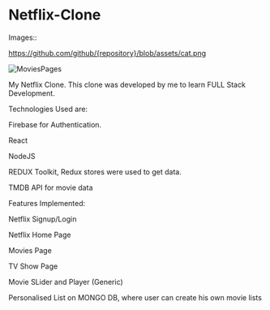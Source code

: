 ﻿# Netflix-Clone

Images::

https://github.com/github/{repository}/blob/assets/cat.png 



![MoviesPages](https://https://github.com/ayaz168/Netflix-Clone/blob/main/Pictures/nf2.png?raw=true)



My Netflix Clone. This clone was developed by me to learn FULL Stack Development.

Technologies Used are:

Firebase for Authentication.

React

NodeJS

REDUX Toolkit, Redux stores were used to get data.

TMDB API for movie data

Features Implemented:

Netflix Signup/Login

Netflix Home Page

Movies Page

TV Show Page

Movie SLider and Player (Generic)

Personalised List on MONGO DB, where user can create his own movie lists


